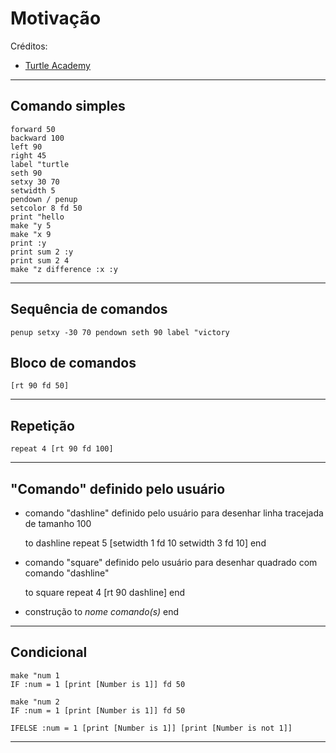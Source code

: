 
# Motivação

Créditos:
+ [Turtle Academy](https://turtleacademy.com)

---

## Comando simples

	forward 50
	backward 100
	left 90
	right 45
	label "turtle
	seth 90
	setxy 30 70
	setwidth 5
	pendown / penup
	setcolor 8 fd 50
	print "hello
	make "y 5
	make "x 9
	print :y
	print sum 2 :y
	print sum 2 4
	make "z difference :x :y

---

## Sequência de comandos 

	penup setxy -30 70 pendown seth 90 label "victory

## Bloco de comandos

	[rt 90 fd 50]
---

## Repetição

	repeat 4 [rt 90 fd 100]

---

## "Comando" definido pelo usuário

+ comando "dashline" definido pelo usuário para desenhar linha tracejada de tamanho 100

	to dashline repeat 5 [setwidth 1 fd 10 setwidth 3 fd 10] end

+ comando "square" definido pelo usuário para desenhar quadrado com comando "dashline"

	to square repeat 4 [rt 90 dashline] end

+ construção to _nome_ _comando(s)_ end

 
---

## Condicional


	make "num 1
	IF :num = 1 [print [Number is 1]] fd 50

	make "num 2
	IF :num = 1 [print [Number is 1]] fd 50
	
	IFELSE :num = 1 [print [Number is 1]] [print [Number is not 1]]

---

<!--  for [var_name var_initial_value var_last_value advance] [command sequence ] -->
<!-- do.while[ COMMANDS ]condition -->
<!-- make "name readword -->
<!-- to rec :W :L repeat 2 [fd :W rt 90 fd :L rt 90] end -->


